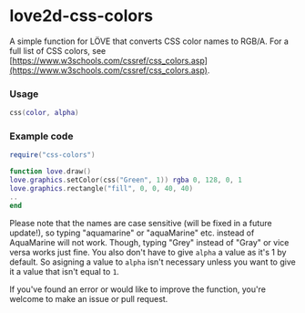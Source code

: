 # love2d-css-colors
 
A simple function for LÖVE that converts CSS color names to RGB/A. For a full list of CSS colors, see [https://www.w3schools.com/cssref/css_colors.asp](https://www.w3schools.com/cssref/css_colors.asp).
<br>
### Usage
```lua
css(color, alpha)
```

### Example code 
```lua
require("css-colors")

function love.draw()
love.graphics.setColor(css("Green", 1)) rgba 0, 128, 0, 1
love.graphics.rectangle("fill", 0, 0, 40, 40)
..
end
```


Please note that the names are case sensitive (will be fixed in a future update!), so typing "aquamarine" or "aquaMarine" etc. instead of AquaMarine will not work. Though, typing "Grey" instead of "Gray" or vice versa works just fine. You also don't have to give ``alpha`` a value as it's 1 by default. So asigning a value to ``alpha`` isn't necessary unless you want to give it a value that isn't equal to ``1``.

If you've found an error or would like to improve the function, you're welcome to make an issue or pull request.

